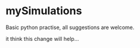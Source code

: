 # mySimulations
Basic python practise, all suggestions are welcome.

it think this change will help...
